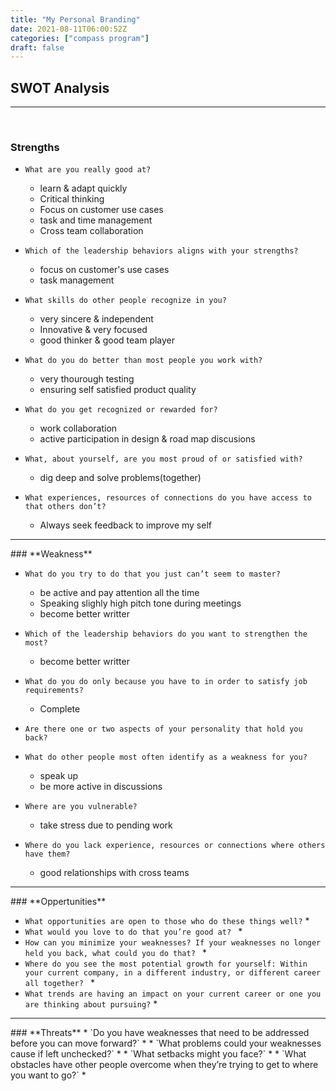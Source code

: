 ```yaml
---
title: "My Personal Branding"
date: 2021-08-11T06:00:52Z
categories: ["compass program"]
draft: false
---
```



## SWOT Analysis
<hr> <br>

### **Strengths**

* `What are you really good at?`
    * learn & adapt quickly
    * Critical thinking
    * Focus on customer use cases
    * task and time management
    * Cross team collaboration
* `Which of the leadership behaviors aligns with your strengths?`
    * focus on customer's use cases
    * task management
* `What skills do other people recognize in you?`
    * very sincere & independent 
    * Innovative & very focused
    * good thinker & good team player
* `What do you do better than most people you work with?`
    * very thourough testing
    * ensuring self satisfied product quality
* `What do you get recognized or rewarded for?`
    * work collaboration
    * active participation in design & road map discusions
* `What, about yourself, are you most proud of or satisfied with?`
    * dig deep and solve problems(together)
    
* `What experiences, resources of connections do you have access to that others don’t?`
    * Always seek feedback to improve my self


<hr>
### **Weakness**

* `What do you try to do that you just can’t seem to master?`
    * be active and pay attention all the time
    * Speaking slighly high pitch tone during meetings
    * become better writter
* `Which of the leadership behaviors do you want to strengthen the most?`
    * become better writter
    
* `What do you do only because you have to in order to satisfy job requirements? `
    * Complete
* `Are there one or two aspects of your personality that hold you back? `
    
* `What do other people most often identify as a weakness for you? `
    * speak up
    * be more active in discussions
* `Where are you vulnerable? `
    * take stress due to pending work
* `Where do you lack experience, resources or connections where others have them?` 
    * good relationships with cross teams

<hr>
### **Oppertunities**

* `What opportunities are open to those who do these things well?`
    * 
* `What would you love to do that you’re good at? `
    * 
* `How can you minimize your weaknesses? If your weaknesses no longer held you back, what could you do that? `
    * 
* `Where do you see the most potential growth for yourself: Within your current company, in a different industry, or different career all together? `
    * 
* `What trends are having an impact on your current career or one you are thinking about pursuing?`
    * 



<hr>
### **Threats**
* `Do you have weaknesses that need to be addressed before you can move forward?`
    * 
* `What problems could your weaknesses cause if left unchecked?`
    * 
* `What setbacks might you face?`
    * 
* `What obstacles have other people overcome when they’re trying to get to where you want to go?`
    * 